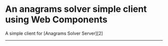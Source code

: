 # An anagrams solver simple client using Web Components

A simple client for [Anagrams Solver Server][2]

---
[1]: https://github.com/migupl/poc-yaas-server
